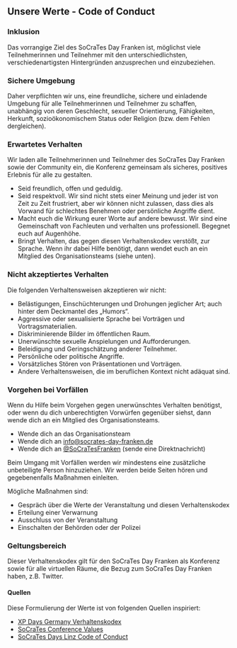 ## Unsere Werte - Code of Conduct

### Inklusion

Das vorrangige Ziel des SoCraTes Day Franken ist, möglichst viele Teilnehmerinnen und Teilnehmer 
mit den unterschiedlichsten, verschiedenartigsten Hintergründen anzusprechen und einzubeziehen.

### Sichere Umgebung

Daher verpflichten wir uns, eine freundliche, sichere und einladende Umgebung für alle 
Teilnehmerinnen und Teilnehmer zu schaffen, unabhängig von deren Geschlecht, sexueller Orientierung, 
Fähigkeiten, Herkunft, sozioökonomischem Status oder Religion (bzw. dem Fehlen dergleichen).

### Erwartetes Verhalten

Wir laden alle Teilnehmerinnen und Teilnehmer des SoCraTes Day Franken sowie der Community ein, 
die Konferenz gemeinsam als sicheres, positives Erlebnis für alle zu gestalten.

- Seid freundlich, offen und geduldig.
- Seid respektvoll. Wir sind nicht stets einer Meinung und jeder ist von Zeit zu Zeit frustriert, 
aber wir können nicht zulassen, dass dies als Vorwand für schlechtes Benehmen 
oder persönliche Angriffe dient.
- Macht euch die Wirkung eurer Worte auf andere bewusst. Wir sind eine Gemeinschaft 
von Fachleuten und verhalten uns professionell. Begegnet euch auf Augenhöhe.
- Bringt Verhalten, das gegen diesen Verhaltenskodex verstößt, zur Sprache. 
Wenn ihr dabei Hilfe benötigt, dann wendet euch an ein Mitglied des Organisationsteams (siehe unten).

### Nicht akzeptiertes Verhalten

Die folgenden Verhaltensweisen akzeptieren wir nicht:

- Belästigungen, Einschüchterungen und Drohungen jeglicher Art; auch hinter dem Deckmantel des „Humors“.
- Aggressive oder sexualisierte Sprache bei Vorträgen und Vortragsmaterialien.
- Diskriminierende Bilder im öffentlichen Raum.
- Unerwünschte sexuelle Anspielungen und Aufforderungen.
- Beleidigung und Geringschätzung anderer Teilnehmer.
- Persönliche oder politische Angriffe.
- Vorsätzliches Stören von Präsentationen und Vorträgen.
- Andere Verhaltensweisen, die im beruflichen Kontext nicht adäquat sind.

### Vorgehen bei Vorfällen

Wenn du Hilfe beim Vorgehen gegen unerwünschtes Verhalten benötigst, oder wenn du dich 
unberechtigten Vorwürfen gegenüber siehst, dann wende dich an ein Mitglied des Organisationsteams.

- Wende dich an das Organisationsteam
- Wende dich an [info@socrates-day-franken.de](mailto:info@socrates-day-franken.de)
- Wende dich an [@SoCraTesFranken](https://twitter.com/socratesfranken) (sende eine Direktnachricht)

Beim Umgang mit Vorfällen werden wir mindestens eine zusätzliche unbeteiligte Person hinzuziehen. 
Wir werden beide Seiten hören und gegebenenfalls Maßnahmen einleiten.

Mögliche Maßnahmen sind:

- Gespräch über die Werte der Veranstaltung und diesen Verhaltenskodex
- Erteilung einer Verwarnung
- Ausschluss von der Veranstaltung
- Einschalten der Behörden oder der Polizei

### Geltungsbereich

Dieser Verhaltenskodex gilt für den SoCraTes Day Franken als Konferenz 
sowie für alle virtuellen Räume, die Bezug zum SoCraTes Day Franken haben, z.B. Twitter.

#### Quellen

Diese Formulierung der Werte ist von folgenden Quellen inspiriert:

- [XP Days Germany Verhaltenskodex](https://www.xpdays.de/2018/verhaltenskodex/)
- [SoCraTes Conference Values](https://socrates-conference.de/values)
- [SoCraTes Days Linz Code of Conduct](https://socrates-conference.at/code-of-conduct/)
